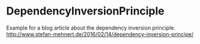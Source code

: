 # DependencyInversionPrinciple
Example for a blog article about the dependency inversion principle: http://www.stefan-mehnert.de/2016/02/14/dependency-inversion-principe/

